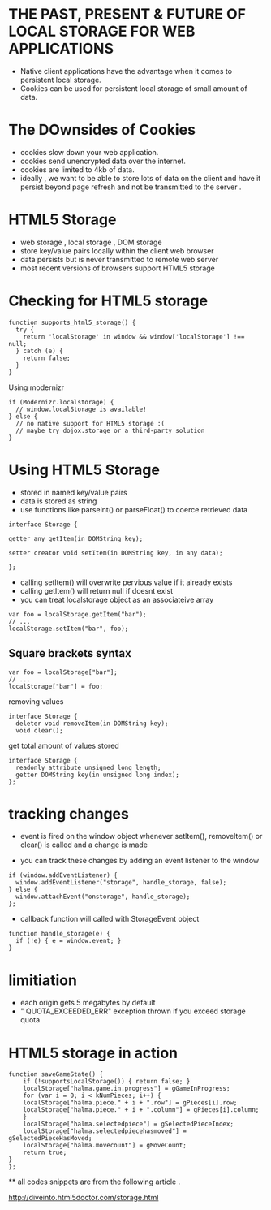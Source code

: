 # THE PAST, PRESENT & FUTURE OF LOCAL STORAGE FOR WEB APPLICATIONS

* Native client applications have the advantage when it comes to persistent local storage.
* Cookies can be used for persistent local storage of small amount of data.

# The DOwnsides of Cookies

* cookies slow down your web application.
* cookies send unencrypted data over the internet.
* cookies are limited to 4kb of data.
* ideally , we want to be able to store lots of data on the client and have it persist beyond page 
refresh and not be transmitted to the server .

# HTML5 Storage

* web storage , local storage , DOM storage
* store key/value pairs locally within the client web browser 
* data persists but is never transmitted to remote web server
* most recent versions of browsers support HTML5 storage

# Checking for HTML5 storage
```
function supports_html5_storage() {
  try {
    return 'localStorage' in window && window['localStorage'] !== null;
  } catch (e) {
    return false;
  }
}
```
Using modernizr

```
if (Modernizr.localstorage) {
  // window.localStorage is available!
} else {
  // no native support for HTML5 storage :(
  // maybe try dojox.storage or a third-party solution
}
```
# Using HTML5 Storage

* stored in named key/value pairs
* data is stored as string
* use functions like parselnt() or parseFloat() to coerce retrieved data
```
interface Storage {

getter any getItem(in DOMString key);

setter creator void setItem(in DOMString key, in any data);

};
```
* calling setltem() will overwrite pervious value if it already exists
* calling getltem() will return null if doesnt exist
* you can treat localstorage object as an associateive array
```
var foo = localStorage.getItem("bar");
// ...
localStorage.setItem("bar", foo);
```
## Square brackets syntax
```
var foo = localStorage["bar"];
// ...
localStorage["bar"] = foo;
```
removing values
```
interface Storage {
  deleter void removeItem(in DOMString key);
  void clear();
```
get total amount of values stored 
```
interface Storage {
  readonly attribute unsigned long length;
  getter DOMString key(in unsigned long index);
};
```
# tracking changes

* event is fired on the window object whenever setltem(), removeltem() 
or clear() is called and a change is made 

* you can track these changes by adding an event listener to the window 

```
if (window.addEventListener) {
  window.addEventListener("storage", handle_storage, false);
} else {
  window.attachEvent("onstorage", handle_storage);
};

```
* callback function will called with StorageEvent object
```
function handle_storage(e) {
  if (!e) { e = window.event; }
}
```
# limitiation

* each origin gets 5 megabytes by default 
* " QUOTA_EXCEEDED_ERR" exception thrown if you exceed storage quota

# HTML5 storage in action 

```
function saveGameState() {
    if (!supportsLocalStorage()) { return false; }
    localStorage["halma.game.in.progress"] = gGameInProgress;
    for (var i = 0; i < kNumPieces; i++) {
	localStorage["halma.piece." + i + ".row"] = gPieces[i].row;
	localStorage["halma.piece." + i + ".column"] = gPieces[i].column;
    }
    localStorage["halma.selectedpiece"] = gSelectedPieceIndex;
    localStorage["halma.selectedpiecehasmoved"] = gSelectedPieceHasMoved;
    localStorage["halma.movecount"] = gMoveCount;
    return true;
}
};
```

** all codes snippets are from the following article .

http://diveinto.html5doctor.com/storage.html

























